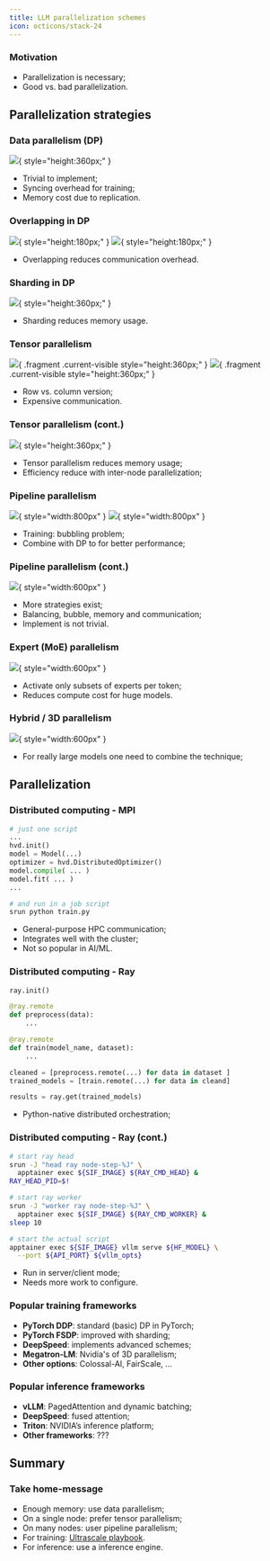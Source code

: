 ```yaml
---
title: LLM parallelization schemes
icon: octicons/stack-24
---
```


### Motivation

- Parallelization is necessary;
- Good vs. bad parallelization.

## Parallelization strategies

### Data parallelism (DP)

![](figures/data_parallelization.png){ style="height:360px;" }

- Trivial to implement;
- Syncing overhead for training;
- Memory cost due to replication.


### Overlapping in DP

![](figures/dp_overlap1.svg){ style="height:180px;" }
![](figures/dp_overlap3.svg){ style="height:180px;" }

- Overlapping reduces communication overhead.

### Sharding in DP

![](figures/dp_overlap1.svg){ style="height:360px;" }

- Sharding reduces memory usage.

### Tensor parallelism

![](figures/tp_row.png){ .fragment .current-visible style="height:360px;" }
![](figures/tp_col.png){ .fragment .current-visible style="height:360px;" }

- Row vs. column version;
- Expensive communication.


### Tensor parallelism (cont.)

![](figures/tp_scaling.png){ style="height:360px;" }

- Tensor parallelism reduces memory usage;
- Efficiency reduce with inter-node parallelization;

### Pipeline parallelism

![](figures/pp_afab.svg){ style="width:800px" }
![](figures/pp_afab2.svg){ style="width:800px" }

- Training: bubbling problem;
- Combine with DP to for better performance;

### Pipeline parallelism (cont.)

![](figures/pp_zerobubble_ppschedule.png){ style="width:600px" }

- More strategies exist;
- Balancing, bubble, memory and communication;
- Implement is not trivial.

### Expert (MoE) parallelism

![](figures/ep_moe.png){ style="width:600px" }

- Activate only subsets of experts per token;
- Reduces compute cost for huge models.

### Hybrid / 3D parallelism

![](figures/3d-parallelism.png){ style="width:600px" }

- For really large models one need to combine the technique;

## Parallelization 

### Distributed computing - MPI

```python
# just one script
...
hvd.init()
model = Model(...)
optimizer = hvd.DistributedOptimizer()
model.compile( ... )
model.fit( ... )
...

# and run in a job script
srun python train.py
```

- General-purpose HPC communication;
- Integrates well with the cluster;
- Not so popular in AI/ML.
  
### Distributed computing - Ray

```python
ray.init()

@ray.remote
def preprocess(data):
    ...

@ray.remote
def train(model_name, dataset):
	...

cleaned = [preprocess.remote(...) for data in dataset ]
trained_models = [train.remote(...) for data in cleand]

results = ray.get(trained_models)
```
  
- Python-native distributed orchestration;


### Distributed computing - Ray (cont.)

```bash
# start ray head
srun -J "head ray node-step-%J" \
  apptainer exec ${SIF_IMAGE} ${RAY_CMD_HEAD} &
RAY_HEAD_PID=$!

# start ray worker
srun -J "worker ray node-step-%J" \
  apptainer exec ${SIF_IMAGE} ${RAY_CMD_WORKER} &
sleep 10

# start the actual script
apptainer exec ${SIF_IMAGE} vllm serve ${HF_MODEL} \
  --port ${API_PORT} ${vllm_opts}
```

- Run in server/client mode;
- Needs more work to configure.

### Popular training frameworks

- **PyTorch DDP**: standard (basic) DP in PyTorch;
- **PyTorch FSDP**: improved with sharding;
- **DeepSpeed**: implements advanced schemes;
- **Megatron-LM**: Nvidia's  of 3D parallelism; 
- **Other options**: Colossal-AI, FairScale, ...

### Popular inference frameworks

- **vLLM**: PagedAttention and dynamic batching;
- **DeepSpeed**: fused attention;
- **Triton**: NVIDIA’s inference platform;
- **Other frameworks**: ???

## Summary

### Take home-message

- Enough memory: use data parallelism;
- On a single node: prefer tensor parallelism;
- On many nodes: user pipeline parallelism;
- For training: [Ultrascale playbook](https://huggingface.co/spaces/nanotron/ultrascale-playbook?section=high-level_overview).
- For inference: use a inference engine.



